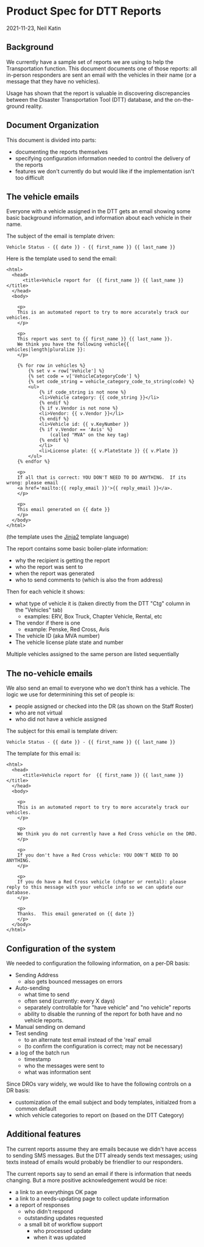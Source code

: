 Product Spec for DTT Reports
============================

2021-11-23, Neil Katin

Background
----------

We currently have a sample set of reports we are using to help the Transportation function.
This document documents one of those reports: all in-person responders are sent an email
with the vehicles in their name (or a message that they have no vehicles).

Usage has shown that the report is valuable in discovering discrepancies between the Disaster
Transportation Tool (DTT) database, and the on-the-ground reality.

Document Organization
---------------------

This document is divided into parts:
* documenting the reports themselves
* specifying configuration information needed to control the delivery of the reports
* features we don't currently do but would like if the implementation isn't too difficult

The vehicle emails
------------------

Everyone with a vehicle assigned in the DTT gets an email showing some basic background information,
and information about each vehicle in their name.

The subject of the email is template driven:

```jinja
Vehicle Status - {{ date }} - {{ first_name }} {{ last_name }}
```

Here is the template used to send the email:

```jinja
<html>
  <head>
      <title>Vehicle report for  {{ first_name }} {{ last_name }}</title>
  </head>
  <body>

    <p>
    This is an automated report to try to more accurately track our vehicles.
    </p>

    <p>
    This report was sent to {{ first_name }} {{ last_name }}.
    We think you have the following vehicle{{ vehicles|length|pluralize }}:
    </p>

    {% for row in vehicles %}
        {% set v = row['Vehicle'] %}
        {% set code = v['VehicleCategoryCode'] %}
        {% set code_string = vehicle_category_code_to_string(code) %}
        <ul>
            {% if code_string is not none %}
            <li>Vehicle category: {{ code_string }}</li>
            {% endif %}
            {% if v.Vendor is not none %}
            <li>Vendor: {{ v.Vendor }}</li>
            {% endif %}
            <li>Vehicle id: {{ v.KeyNumber }}
            {% if v.Vendor == 'Avis' %}
                (called "MVA" on the key tag)
            {% endif %}
            </li>
            <li>License plate: {{ v.PlateState }} {{ v.Plate }}
        </ul>
    {% endfor %}

    <p>
    If all that is correct: YOU DON'T NEED TO DO ANYTHING.  If its wrong: please email
    <a href='mailto:{{ reply_email }}'>{{ reply_email }}</a>.
    </p>

    <p>
    This email generated on {{ date }}
    </p>
  </body>
</html>
```

(the template uses the [Jinja2](https://jinja.palletsprojects.com/en/3.0.x/) template language)

The report contains some basic boiler-plate information:
* why the recipient is getting the report
* who the report was sent to
* when the report was generated
* who to send comments to (which is also the from address)

Then for each vehicle it shows:
* what type of vehicle it is (taken directly from the DTT "Ctg" column in the "Vehicles" tab)
  * examples: ERV, Box Truck, Chapter Vehicle, Rental, etc
* The vendor if there is one
  * example: Penske, Red Cross, Avis
* The vehicle ID (aka MVA number)
* The vehicle license plate state and number

Multiple vehicles assigned to the same person are listed sequentially

The no-vehicle emails
---------------------

We also send an email to everyone who we don't think has a vehicle.
The logic we use for determinining this set of people is:
* people assigned or checked into the DR (as shown on the Staff Roster)
* who are not virtual
* who did not have a vehicle assigned

The subject for this email is template driven:

```jinja
Vehicle Status - {{ date }} - {{ first_name }} {{ last_name }}
```

The template for this email is:

```jinja
<html>
  <head>
      <title>Vehicle report for  {{ first_name }} {{ last_name }}</title>
  </head>
  <body>

    <p>
    This is an automated report to try to more accurately track our vehicles.
    </p>

    <p>
    We think you do not currently have a Red Cross vehicle on the DRO.
    </p>

    <p>
    If you don't have a Red Cross vehicle: YOU DON'T NEED TO DO ANYTHING.
    </p>

    <p>
    If you do have a Red Cross vehicle (chapter or rental): please reply to this message with your vehicle info so we can update our database.
    </p>

    <p>
    Thanks.  This email generated on {{ date }}
    </p>
  </body>
</html>
```

Configuration of the system
---------------------------

We needed to configuration the following information, on a per-DR basis:
* Sending Address
  * also gets bounced messages on errors
* Auto-sending
  * what time to send
  * often send (currently: every X days)
  * separately controllable for "have vehicle" and "no vehicle" reports
  * ability to disable the running of the report for both have and no vehicle reports.
* Manual sending on demand
* Test sending
  * to an alternate test email instead of the 'real' email
  * (to confirm the configuration is correct; may not be necessary)
* a log of the batch run
  * timestamp
  * who the messages were sent to
  * what was information sent

Since DROs vary widely, we would like to have the following controls on a DR basis:
* customization of the email subject and body templates, initialzed from a common default
* which vehicle categories to report on (based on the DTT Category)

Additional features
-------------------

The current reports assume they are emails because we didn't have access to sending SMS messages.
But the DTT already sends text messages; using texts instead of emails would probably be friendlier
to our responders.

The current reports say to send an email if there is information that needs changing.  But
a more positive acknowledgement would be nice:
* a link to an everythings OK page
* a link to a needs-updating page to collect update information
* a report of responses
  * who didn't respond
  * outstanding updates requested
  * a small bit of workflow support
    * who processed update
    * when it was updated  
